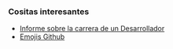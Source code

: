 ### Cositas interesantes

* [Informe sobre la carrera de un Desarrollador](https://www.getmanfred.com/es/developer-career-report)
* [Emojis Github](https://gist.github.com/rxaviers/7360908)
